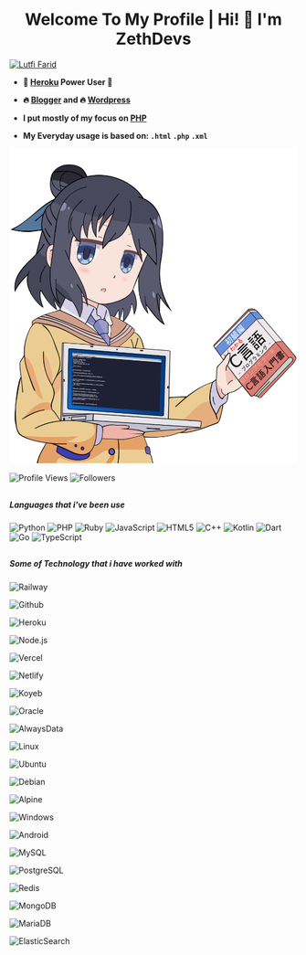 <h1 align="center">Welcome To My Profile | Hi! 👋 I'm ZethDevs</h1>
<p align="center">

  <a href="https://t.me/zYxDx"><img src="http://readme-typing-svg.herokuapp.com?color=1C71FA&center=true&vCenter=true&multiline=false&lines=A+Noob+Coder+From+Indonesia.;PHP%2C+HTML%2C+JavaScript%2C+Python.;Thank+For+Visiting+My+Profile." alt="Lutfi Farid"></a>

</p>

- **🐋 [Heroku](https://heroku.com) Power User 💪**

- **🔥 [Blogger](https://blogger.com) and 🔥 [Wordpress](https://wordpress.com)**

- **I put mostly of my focus on [PHP](https://php.net)**

- **My Everyday usage is based on: `.html` `.php` `.xml`**

<p align="center">

  <a href="https://t.me/Yoga_CIC"><img src="https://github.com/CyberID-Ltd/zYxDevs-Profile-Requirements/blob/main/computer-programming-anime-programming-language-thread-animation-gril-f6c2888a88588db1f063bcfcbc84e6cf.png" alt="Yoga Pranata"></a>

</p>
<p align="left">

  <img src="https://komarev.com/ghpvc/?username=ZethDevs &color=blue&style=flat-square&label=Profile+Views" alt="Profile Views" /> <img src="https://img.shields.io/github/followers/ZethDevs?label=Followers" style=" float:left, margin-right:10px" alt="Followers" />

</p>

##
##### Languages that i've been use

![Python](https://img.shields.io/badge/-Python-000000?style=flat&logo=python)
![PHP](https://img.shields.io/badge/-PHP-000000?style=flat&logo=php)
![Ruby](https://img.shields.io/badge/-Ruby-000000?style=flat&logo=ruby)
![JavaScript](https://img.shields.io/badge/-JavaScript-000000?style=flat&logo=javascript)
![HTML5](https://img.shields.io/badge/-HTML5-000000?style=flat&logo=html5)
![C++](https://img.shields.io/badge/-C++-000000?style=flat&logo=c%2B%2B)
![Kotlin](https://img.shields.io/badge/-Kotlin-000000?style=flat&logo=kotlin)
![Dart](https://img.shields.io/badge/-Dart-000000?style=flat&logo=dart)
![Go](https://img.shields.io/badge/-Go-000000?style=flat&logo=go)
![TypeScript](https://img.shields.io/badge/-TypeScript-000000?style=flat&logo=typescript)
##
##### Some of Technology that i have worked with

![Railway](https://img.shields.io/badge/-Railway-222222?style=flat&logo=railway&logoColor=white)

![Github](https://img.shields.io/badge/-GitHub-222222?style=flat&logo=github&logoColor=white)

![Heroku](https://img.shields.io/badge/-Heroku-222222?style=flat&logo=heroku&logoColor=white)

![Node.js](https://img.shields.io/badge/-Node.js-222222?style=flat&logo=node.js&logoColor=white)

![Vercel](https://img.shields.io/badge/-Vercel-222222?style=flat&logo=vercel&logoColor=white)

![Netlify](https://img.shields.io/badge/-Netlify-222222?style=flat&logo=netlify&logoColor=white)

![Koyeb](https://img.shields.io/badge/-Koyeb-222222?style=flat&logo=koyeb&logoColor=white)

![Oracle](https://img.shields.io/badge/-Oracle-222222?style=flat&logo=oracle&logoColor=white)

![AlwaysData](https://img.shields.io/badge/-AlwaysData-222222?style=flat&logo=alwaysdata&logoColor=white)

![Linux](https://img.shields.io/badge/OS-Linux-blue?&logo=Linux)

![Ubuntu](https://img.shields.io/badge/OS-Ubuntu-blue?&logo=Ubuntu)

![Debian](https://img.shields.io/badge/OS-Debian-blue?&logo=Debian)

![Alpine](https://img.shields.io/badge/OS-Alpine-blue?&logo=AlpineLinux)

![Windows](https://img.shields.io/badge/OS-Windows-blue?&logo=Windows)

![Android](https://img.shields.io/badge/OS-Android-blue?&logo=Android)

![MySQL](https://img.shields.io/badge/MySQL-white?&logo=MySQL)

![PostgreSQL](https://img.shields.io/badge/PostgreSQL-white?&logo=PostgreSQL)

![Redis](https://img.shields.io/badge/Redis-white?&logo=Redis)

![MongoDB](https://img.shields.io/badge/MongoDB-white?&logo=MongoDB)

![MariaDB](https://img.shields.io/badge/MariaDB-white?&logo=MariaDB&logoColor=black)

![ElasticSearch](https://img.shields.io/badge/Elastic-white?&logo=ElasticSearch&logoColor=black)

##
